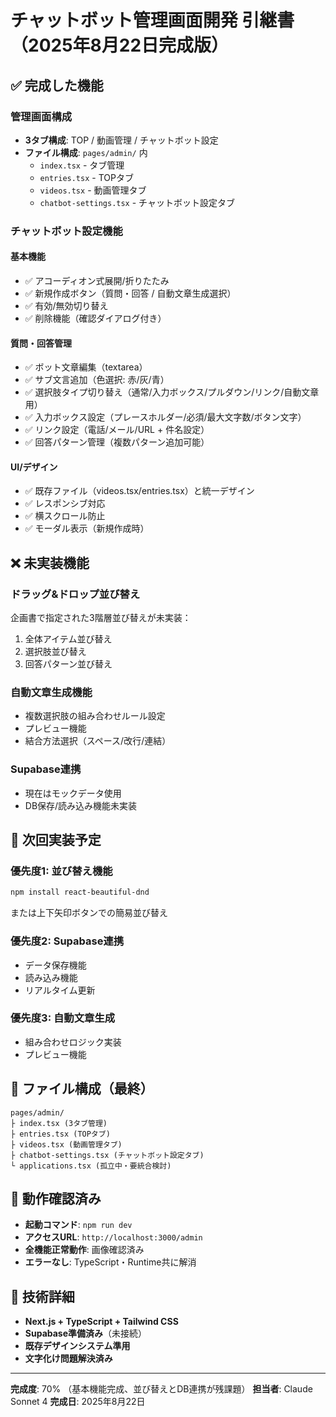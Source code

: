 # チャットボット管理画面開発 引継書（2025年8月22日完成版）

## ✅ 完成した機能

### **管理画面構成**
- **3タブ構成**: TOP / 動画管理 / チャットボット設定
- **ファイル構成**: `pages/admin/` 内
  - `index.tsx` - タブ管理
  - `entries.tsx` - TOPタブ
  - `videos.tsx` - 動画管理タブ
  - `chatbot-settings.tsx` - チャットボット設定タブ

### **チャットボット設定機能**
#### **基本機能**
- ✅ アコーディオン式展開/折りたたみ
- ✅ 新規作成ボタン（質問・回答 / 自動文章生成選択）
- ✅ 有効/無効切り替え
- ✅ 削除機能（確認ダイアログ付き）

#### **質問・回答管理**
- ✅ ボット文章編集（textarea）
- ✅ サブ文言追加（色選択: 赤/灰/青）
- ✅ 選択肢タイプ切り替え（通常/入力ボックス/プルダウン/リンク/自動文章用）
- ✅ 入力ボックス設定（プレースホルダー/必須/最大文字数/ボタン文字）
- ✅ リンク設定（電話/メール/URL + 件名設定）
- ✅ 回答パターン管理（複数パターン追加可能）

#### **UI/デザイン**
- ✅ 既存ファイル（videos.tsx/entries.tsx）と統一デザイン
- ✅ レスポンシブ対応
- ✅ 横スクロール防止
- ✅ モーダル表示（新規作成時）

## ❌ 未実装機能

### **ドラッグ&ドロップ並び替え**
企画書で指定された3階層並び替えが未実装：
1. 全体アイテム並び替え
2. 選択肢並び替え
3. 回答パターン並び替え

### **自動文章生成機能**
- 複数選択肢の組み合わせルール設定
- プレビュー機能
- 結合方法選択（スペース/改行/連結）

### **Supabase連携**
- 現在はモックデータ使用
- DB保存/読み込み機能未実装

## 🔧 次回実装予定

### **優先度1: 並び替え機能**
```bash
npm install react-beautiful-dnd
```
または上下矢印ボタンでの簡易並び替え

### **優先度2: Supabase連携**
- データ保存機能
- 読み込み機能
- リアルタイム更新

### **優先度3: 自動文章生成**
- 組み合わせロジック実装
- プレビュー機能

## 📂 ファイル構成（最終）

```
pages/admin/
├ index.tsx (3タブ管理)
├ entries.tsx (TOPタブ)
├ videos.tsx (動画管理タブ)
├ chatbot-settings.tsx (チャットボット設定タブ)
└ applications.tsx (孤立中・要統合検討)
```

## 🚀 動作確認済み

- **起動コマンド**: `npm run dev`
- **アクセスURL**: `http://localhost:3000/admin`
- **全機能正常動作**: 画像確認済み
- **エラーなし**: TypeScript・Runtime共に解消

## 📝 技術詳細

- **Next.js + TypeScript + Tailwind CSS**
- **Supabase準備済み**（未接続）
- **既存デザインシステム準用**
- **文字化け問題解決済み**

---

**完成度**: 70% （基本機能完成、並び替えとDB連携が残課題）
**担当者**: Claude Sonnet 4
**完成日**: 2025年8月22日